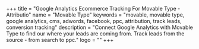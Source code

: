 +++
title = "Google Analytics Ecommerce Tracking For Movable Type - Attributio"
name = "Movable Type"
keywords = "movable, movable type, google analytics, cms, adwords, facebook, ppc, attribution, track leads, conversion tracking"
description = "Connect Google Analytics with Movable Type to find our where your leads are coming from. Track leads from the source - from search to ppc."
logo = ""
+++
